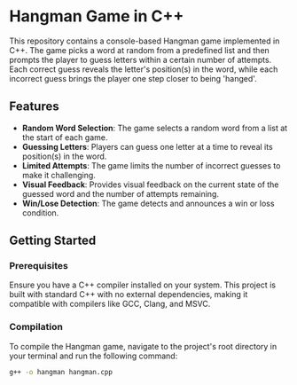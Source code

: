 # Hangman Game in C++

This repository contains a console-based Hangman game implemented in C++. The game picks a word at random from a predefined list and then prompts the player to guess letters within a certain number of attempts. Each correct guess reveals the letter's position(s) in the word, while each incorrect guess brings the player one step closer to being 'hanged'.

## Features

- **Random Word Selection**: The game selects a random word from a list at the start of each game.
- **Guessing Letters**: Players can guess one letter at a time to reveal its position(s) in the word.
- **Limited Attempts**: The game limits the number of incorrect guesses to make it challenging.
- **Visual Feedback**: Provides visual feedback on the current state of the guessed word and the number of attempts remaining.
- **Win/Lose Detection**: The game detects and announces a win or loss condition.

## Getting Started

### Prerequisites

Ensure you have a C++ compiler installed on your system. This project is built with standard C++ with no external dependencies, making it compatible with compilers like GCC, Clang, and MSVC.

### Compilation

To compile the Hangman game, navigate to the project's root directory in your terminal and run the following command:

```bash
g++ -o hangman hangman.cpp
